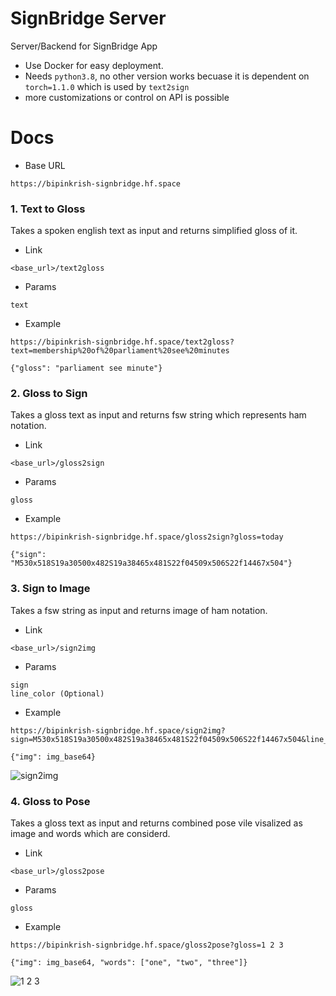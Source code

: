# SignBridge Server

Server/Backend for SignBridge App

* Use Docker for easy deployment.
* Needs `python3.8`, no other version works becuase it is dependent on `torch=1.1.0` which is used by `text2sign`
* more customizations or control on API is possible

# Docs

* Base URL

```
https://bipinkrish-signbridge.hf.space
```

### 1. Text to Gloss

Takes a spoken english text as input and returns simplified gloss of it.

* Link

```
<base_url>/text2gloss
```

* Params
  
```
text
```

* Example

```
https://bipinkrish-signbridge.hf.space/text2gloss?text=membership%20of%20parliament%20see%20minutes
```

```
{"gloss": "parliament see minute"}
```


### 2. Gloss to Sign

Takes a gloss text as input and returns fsw string which represents ham notation.

* Link

```
<base_url>/gloss2sign
```

* Params
  
```
gloss
```

* Example

```
https://bipinkrish-signbridge.hf.space/gloss2sign?gloss=today
```

```
{"sign": "M530x518S19a30500x482S19a38465x481S22f04509x506S22f14467x504"}
```

### 3. Sign to Image

Takes a fsw string as input and returns image of ham notation.

* Link

```
<base_url>/sign2img
```

* Params
  
```
sign
line_color (Optional)
```

* Example

```
https://bipinkrish-signbridge.hf.space/sign2img?sign=M530x518S19a30500x482S19a38465x481S22f04509x506S22f14467x504&line_color=10,23,122,255
```

```
{"img": img_base64}
```

![sign2img](https://github.com/SignBridgeApp/server/assets/87369440/b316d60e-921f-4205-a418-c13c08c66178)

### 4. Gloss to Pose

Takes a gloss text as input and returns combined pose vile visalized as image and words which are considerd.

* Link

```
<base_url>/gloss2pose
```

* Params
  
```
gloss
```

* Example

```
https://bipinkrish-signbridge.hf.space/gloss2pose?gloss=1 2 3
```

```
{"img": img_base64, "words": ["one", "two", "three"]}
```

![1 2 3](https://github.com/SignBridgeApp/server/assets/87369440/2066b7ea-b4b8-46d8-8ba7-dae9830b578d)
